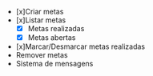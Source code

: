 - [x]Criar metas
- [x]Listar metas
    - [x] Metas realizadas 
    - [x] Metas abertas
- [x]Marcar/Desmarcar metas realizadas
- Remover metas
- Sistema de mensagens